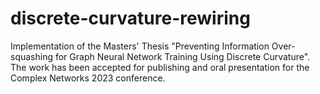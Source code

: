 # discrete-curvature-rewiring
Implementation of the Masters' Thesis "Preventing Information Over-squashing for Graph Neural Network Training Using Discrete Curvature".
The work has been accepted for publishing and oral presentation for the Complex Networks 2023 conference.
